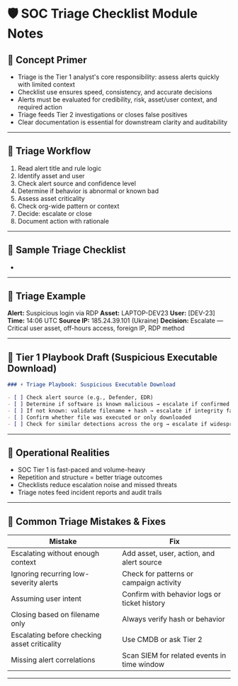 # 🛡️ SOC Triage Checklist Module Notes

## 🔢 Concept Primer

* Triage is the Tier 1 analyst's core responsibility: assess alerts quickly with limited context
* Checklist use ensures speed, consistency, and accurate decisions
* Alerts must be evaluated for credibility, risk, asset/user context, and required action
* Triage feeds Tier 2 investigations or closes false positives
* Clear documentation is essential for downstream clarity and auditability

---

## 📅 Triage Workflow

1. Read alert title and rule logic
2. Identify asset and user
3. Check alert source and confidence level
4. Determine if behavior is abnormal or known bad
5. Assess asset criticality
6. Check org-wide pattern or context
7. Decide: escalate or close
8. Document action with rationale

---

## 📝 Sample Triage Checklist

*

---

## 💼 Triage Example

**Alert:** Suspicious login via RDP
**Asset:** LAPTOP-DEV23
**User:** \[DEV-23]
**Time:** 14:06 UTC
**Source IP:** 185.24.39.101 (Ukraine)
**Decision:** Escalate — Critical user asset, off-hours access, foreign IP, RDP method

---

## 🔧 Tier 1 Playbook Draft (Suspicious Executable Download)

```markdown
### ⚡ Triage Playbook: Suspicious Executable Download

- [ ] Check alert source (e.g., Defender, EDR)
- [ ] Determine if software is known malicious → escalate if confirmed
- [ ] If not known: validate filename + hash → escalate if integrity fails
- [ ] Confirm whether file was executed or only downloaded
- [ ] Check for similar detections across the org → escalate if widespread
```

---

## 🔹 Operational Realities

* SOC Tier 1 is fast-paced and volume-heavy
* Repetition and structure = better triage outcomes
* Checklists reduce escalation noise and missed threats
* Triage notes feed incident reports and audit trails

---

## 📌 Common Triage Mistakes & Fixes

| Mistake                                      | Fix                                          |
| -------------------------------------------- | -------------------------------------------- |
| Escalating without enough context            | Add asset, user, action, and alert source    |
| Ignoring recurring low-severity alerts       | Check for patterns or campaign activity      |
| Assuming user intent                         | Confirm with behavior logs or ticket history |
| Closing based on filename only               | Always verify hash or behavior               |
| Escalating before checking asset criticality | Use CMDB or ask Tier 2                       |
| Missing alert correlations                   | Scan SIEM for related events in time window  |

---
